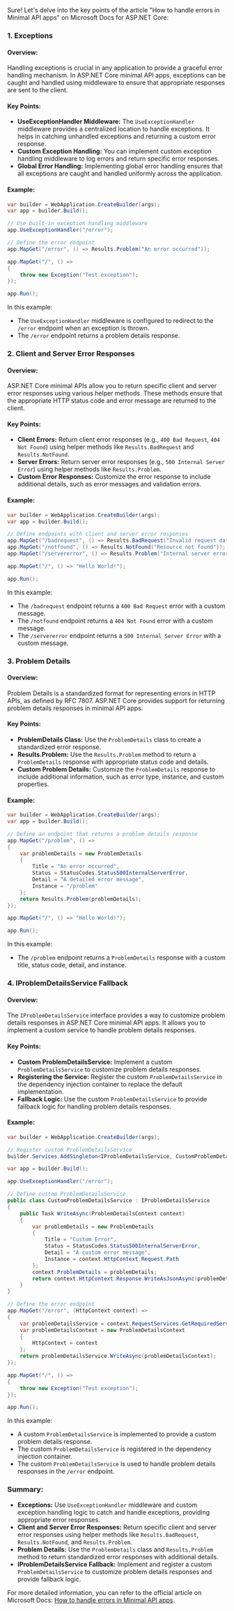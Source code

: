 Sure! Let's delve into the key points of the article "How to handle errors in Minimal API apps" on Microsoft Docs for ASP.NET Core:

### 1. Exceptions

#### Overview:
Handling exceptions is crucial in any application to provide a graceful error handling mechanism. In ASP.NET Core minimal API apps, exceptions can be caught and handled using middleware to ensure that appropriate responses are sent to the client.

#### Key Points:
- **UseExceptionHandler Middleware:** The `UseExceptionHandler` middleware provides a centralized location to handle exceptions. It helps in catching unhandled exceptions and returning a custom error response.
- **Custom Exception Handling:** You can implement custom exception handling middleware to log errors and return specific error responses.
- **Global Error Handling:** Implementing global error handling ensures that all exceptions are caught and handled uniformly across the application.

#### Example:
```csharp name=Program.cs
var builder = WebApplication.CreateBuilder(args);
var app = builder.Build();

// Use built-in exception handling middleware
app.UseExceptionHandler("/error");

// Define the error endpoint
app.MapGet("/error", () => Results.Problem("An error occurred"));

app.MapGet("/", () =>
{
    throw new Exception("Test exception");
});

app.Run();
```

In this example:
- The `UseExceptionHandler` middleware is configured to redirect to the `/error` endpoint when an exception is thrown.
- The `/error` endpoint returns a problem details response.

### 2. Client and Server Error Responses

#### Overview:
ASP.NET Core minimal APIs allow you to return specific client and server error responses using various helper methods. These methods ensure that the appropriate HTTP status code and error message are returned to the client.

#### Key Points:
- **Client Errors:** Return client error responses (e.g., `400 Bad Request`, `404 Not Found`) using helper methods like `Results.BadRequest` and `Results.NotFound`.
- **Server Errors:** Return server error responses (e.g., `500 Internal Server Error`) using helper methods like `Results.Problem`.
- **Custom Error Responses:** Customize the error response to include additional details, such as error messages and validation errors.

#### Example:
```csharp name=Program.cs
var builder = WebApplication.CreateBuilder(args);
var app = builder.Build();

// Define endpoints with client and server error responses
app.MapGet("/badrequest", () => Results.BadRequest("Invalid request data"));
app.MapGet("/notfound", () => Results.NotFound("Resource not found"));
app.MapGet("/servererror", () => Results.Problem("Internal server error"));

app.MapGet("/", () => "Hello World!");

app.Run();
```

In this example:
- The `/badrequest` endpoint returns a `400 Bad Request` error with a custom message.
- The `/notfound` endpoint returns a `404 Not Found` error with a custom message.
- The `/servererror` endpoint returns a `500 Internal Server Error` with a custom message.

### 3. Problem Details

#### Overview:
Problem Details is a standardized format for representing errors in HTTP APIs, as defined by RFC 7807. ASP.NET Core provides support for returning problem details responses in minimal API apps.

#### Key Points:
- **ProblemDetails Class:** Use the `ProblemDetails` class to create a standardized error response.
- **Results.Problem:** Use the `Results.Problem` method to return a `ProblemDetails` response with appropriate status code and details.
- **Custom Problem Details:** Customize the `ProblemDetails` response to include additional information, such as error type, instance, and custom properties.

#### Example:
```csharp name=Program.cs
var builder = WebApplication.CreateBuilder(args);
var app = builder.Build();

// Define an endpoint that returns a problem details response
app.MapGet("/problem", () =>
{
    var problemDetails = new ProblemDetails
    {
        Title = "An error occurred",
        Status = StatusCodes.Status500InternalServerError,
        Detail = "A detailed error message",
        Instance = "/problem"
    };
    return Results.Problem(problemDetails);
});

app.MapGet("/", () => "Hello World!");

app.Run();
```

In this example:
- The `/problem` endpoint returns a `ProblemDetails` response with a custom title, status code, detail, and instance.

### 4. IProblemDetailsService Fallback

#### Overview:
The `IProblemDetailsService` interface provides a way to customize problem details responses in ASP.NET Core minimal API apps. It allows you to implement a custom service to handle problem details responses.

#### Key Points:
- **Custom ProblemDetailsService:** Implement a custom `ProblemDetailsService` to customize problem details responses.
- **Registering the Service:** Register the custom `ProblemDetailsService` in the dependency injection container to replace the default implementation.
- **Fallback Logic:** Use the custom `ProblemDetailsService` to provide fallback logic for handling problem details responses.

#### Example:
```csharp name=Program.cs
var builder = WebApplication.CreateBuilder(args);

// Register custom ProblemDetailsService
builder.Services.AddSingleton<IProblemDetailsService, CustomProblemDetailsService>();

var app = builder.Build();

app.UseExceptionHandler("/error");

// Define custom ProblemDetailsService
public class CustomProblemDetailsService : IProblemDetailsService
{
    public Task WriteAsync(ProblemDetailsContext context)
    {
        var problemDetails = new ProblemDetails
        {
            Title = "Custom Error",
            Status = StatusCodes.Status500InternalServerError,
            Detail = "A custom error message",
            Instance = context.HttpContext.Request.Path
        };
        context.ProblemDetails = problemDetails;
        return context.HttpContext.Response.WriteAsJsonAsync(problemDetails);
    }
}

// Define the error endpoint
app.MapGet("/error", (HttpContext context) =>
{
    var problemDetailsService = context.RequestServices.GetRequiredService<IProblemDetailsService>();
    var problemDetailsContext = new ProblemDetailsContext
    {
        HttpContext = context
    };
    return problemDetailsService.WriteAsync(problemDetailsContext);
});

app.MapGet("/", () =>
{
    throw new Exception("Test exception");
});

app.Run();
```

In this example:
- A custom `ProblemDetailsService` is implemented to provide a custom problem details response.
- The custom `ProblemDetailsService` is registered in the dependency injection container.
- The custom `ProblemDetailsService` is used to handle problem details responses in the `/error` endpoint.

### Summary:

- **Exceptions:** Use `UseExceptionHandler` middleware and custom exception handling logic to catch and handle exceptions, providing appropriate error responses.
- **Client and Server Error Responses:** Return specific client and server error responses using helper methods like `Results.BadRequest`, `Results.NotFound`, and `Results.Problem`.
- **Problem Details:** Use the `ProblemDetails` class and `Results.Problem` method to return standardized error responses with additional details.
- **IProblemDetailsService Fallback:** Implement and register a custom `ProblemDetailsService` to customize problem details responses and provide fallback logic.

For more detailed information, you can refer to the official article on Microsoft Docs: [How to handle errors in Minimal API apps](https://docs.microsoft.com/en-us/aspnet/core/fundamentals/error-handling).